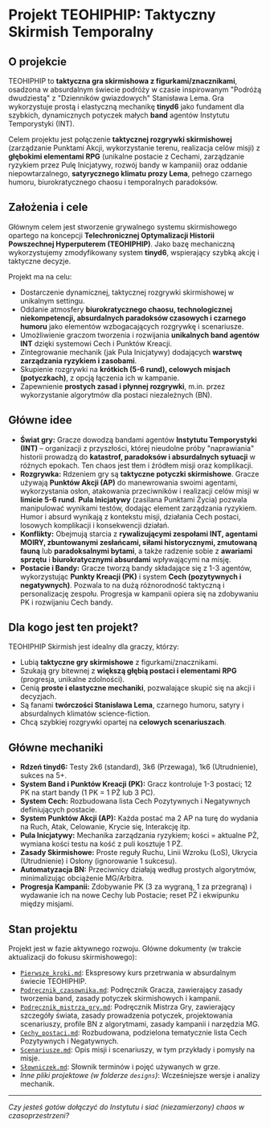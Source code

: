 # Projekt TEOHIPHIP: Taktyczny Skirmish Temporalny

## O projekcie

TEOHIPHIP to **taktyczna gra skirmishowa z figurkami/znacznikami**, osadzona w absurdalnym świecie podróży w czasie inspirowanym "Podróżą dwudziestą" z "Dzienników gwiazdowych" Stanisława Lema. Gra wykorzystuje prostą i elastyczną mechanikę **tinyd6** jako fundament dla szybkich, dynamicznych potyczek małych **band** agentów Instytutu Temporystyki (INT).

Celem projektu jest połączenie **taktycznej rozgrywki skirmishowej** (zarządzanie Punktami Akcji, wykorzystanie terenu, realizacja celów misji) z **głębokimi elementami RPG** (unikalne postacie z Cechami, zarządzanie ryzykiem przez Pulę Inicjatywy, rozwój bandy w kampanii) oraz oddanie niepowtarzalnego, **satyrycznego klimatu prozy Lema**, pełnego czarnego humoru, biurokratycznego chaosu i temporalnych paradoksów.

## Założenia i cele

Głównym celem jest stworzenie grywalnego systemu skirmishowego opartego na koncepcji **Telechronicznej Optymalizacji Historii Powszechnej Hyperputerem (TEOHIPHIP)**. Jako bazę mechaniczną wykorzystujemy zmodyfikowany system **tinyd6**, wspierający szybką akcję i taktyczne decyzje.

Projekt ma na celu:
* Dostarczenie dynamicznej, taktycznej rozgrywki skirmishowej w unikalnym settingu.
* Oddanie atmosfery **biurokratycznego chaosu, technologicznej niekompetencji, absurdalnych paradoksów czasowych i czarnego humoru** jako elementów wzbogacających rozgrywkę i scenariusze.
* Umożliwienie graczom tworzenia i rozwijania **unikalnych band agentów INT** dzięki systemowi Cech i Punktów Kreacji.
* Zintegrowanie mechanik (jak Pula Inicjatywy) dodających **warstwę zarządzania ryzykiem i zasobami**.
* Skupienie rozgrywki na **krótkich (5-6 rund), celowych misjach (potyczkach)**, z opcją łączenia ich w kampanie.
* Zapewnienie **prostych zasad i płynnej rozgrywki**, m.in. przez wykorzystanie algorytmów dla postaci niezależnych (BN).

## Główne idee

* **Świat gry:** Gracze dowodzą bandami agentów **Instytutu Temporystyki (INT)** – organizacji z przyszłości, której nieudolne próby "naprawiania" historii prowadzą do **katastrof, paradoksów i absurdalnych sytuacji** w różnych epokach. Ten chaos jest tłem i źródłem misji oraz komplikacji.
* **Rozgrywka:** Rdzeniem gry są **taktyczne potyczki skirmishowe**. Gracze używają **Punktów Akcji (AP)** do manewrowania swoimi agentami, wykorzystania osłon, atakowania przeciwników i realizacji celów misji w **limicie 5-6 rund**. **Pula Inicjatywy** (zasilana Punktami Życia) pozwala manipulować wynikami testów, dodając element zarządzania ryzykiem. Humor i absurd wynikają z kontekstu misji, działania Cech postaci, losowych komplikacji i konsekwencji działań.
* **Konflikty:** Obejmują starcia z **rywalizującymi zespołami INT, agentami MOIRY, zbuntowanymi zesłańcami, siłami historycznymi, zmutowaną fauną** lub **paradoksalnymi bytami**, a także radzenie sobie z **awariami sprzętu** i **biurokratycznymi absurdami** wpływającymi na misję.
* **Postacie i Bandy:** Gracze tworzą bandy składające się z 1-3 agentów, wykorzystując **Punkty Kreacji (PK)** i system **Cech (pozytywnych i negatywnych)**. Pozwala to na dużą różnorodność taktyczną i personalizację zespołu. Progresja w kampanii opiera się na zdobywaniu PK i rozwijaniu Cech bandy.

## Dla kogo jest ten projekt?

TEOHIPHIP Skirmish jest idealny dla graczy, którzy:
* Lubią **taktyczne gry skirmishowe** z figurkami/znacznikami.
* Szukają gry bitewnej z **większą głębią postaci i elementami RPG** (progresja, unikalne zdolności).
* Cenią **proste i elastyczne mechaniki**, pozwalające skupić się na akcji i decyzjach.
* Są fanami **twórczości Stanisława Lema**, czarnego humoru, satyry i absurdalnych klimatów science-fiction.
* Chcą szybkiej rozgrywki opartej na **celowych scenariuszach**.

## Główne mechaniki

* **Rdzeń tinyd6:** Testy 2k6 (standard), 3k6 (Przewaga), 1k6 (Utrudnienie), sukces na 5+.
* **System Band i Punktów Kreacji (PK):** Gracz kontroluje 1-3 postaci; 12 PK na start bandy (1 PK = 1 PŻ lub 3 PC).
* **System Cech:** Rozbudowana lista Cech Pozytywnych i Negatywnych definiujących postacie.
* **System Punktów Akcji (AP):** Każda postać ma 2 AP na turę do wydania na Ruch, Atak, Celowanie, Krycie się, Interakcję itp.
* **Pula Inicjatywy:** Mechanika zarządzania ryzykiem; kości = aktualne PŻ, wymiana kości testu na kość z puli kosztuje 1 PŻ.
* **Zasady Skirmishowe:** Proste reguły Ruchu, Linii Wzroku (LoS), Ukrycia (Utrudnienie) i Osłony (ignorowanie 1 sukcesu).
* **Automatyzacja BN:** Przeciwnicy działają według prostych algorytmów, minimalizując obciążenie MG/Arbitra.
* **Progresja Kampanii:** Zdobywanie PK (3 za wygraną, 1 za przegraną) i wydawanie ich na nowe Cechy lub Postacie; reset PŻ i ekwipunku między misjami.

## Stan projektu

Projekt jest w fazie aktywnego rozwoju. Główne dokumenty (w trakcie aktualizacji do fokusu skirmishowego):
* [`Pierwsze_kroki.md`](Pierwsze_kroki.md): Ekspresowy kurs przetrwania w absurdalnym świecie TEOHIPHIP.
* [`Podręcznik_czasownika.md`](Podręcznik_czasownika.md): Podręcznik Gracza, zawierający zasady tworzenia band, zasady potyczek skirmishowych i kampanii.
* [`Podręcznik_mistrza_gry.md`](Podręcznik_mistrza_gry.md): Podręcznik Mistrza Gry, zawierający szczegóły świata, zasady prowadzenia potyczek, projektowania scenariuszy, profile BN z algorytmami, zasady kampanii i narzędzia MG.
* [`Cechy_postaci.md`](Cechy_postaci.md): Rozbudowana, podzielona tematycznie lista Cech Pozytywnych i Negatywnych.
* [`Scenariusze.md`](Scenariusze.md): Opis misji i scenariuszy, w tym przykłady i pomysły na misje.
* [`Słowniczek.md`](Słowniczek.md): Słownik terminów i pojęć używanych w grze.
* *Inne pliki projektowe (w folderze `designs`)*: Wcześniejsze wersje i analizy mechanik.

---

*Czy jesteś gotów dołączyć do Instytutu i siać (niezamierzony) chaos w czasoprzestrzeni?*
